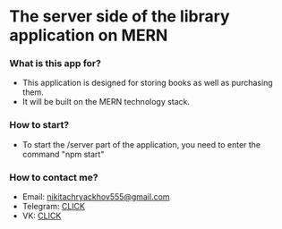 # The server side of the library application on MERN


### What is this app for?

* This application is designed for storing books as well as purchasing them. 
* It will be built on the MERN technology stack.

### How to start? 
* To start the /server part of the application, you need to enter the command "npm start"

### How to contact me?
* Email: nikitachryackhov555@gmail.com
* Telegram: [CLICK](https://t.me/gumus54)
* VK: [CLICK](https://vk.com/nikita_minov)
